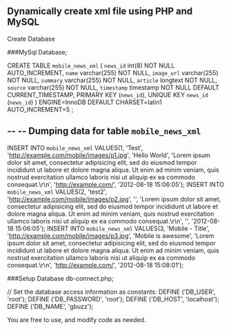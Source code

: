 ## Dynamically create xml file using PHP and MySQL

Create Database

###MySql Database;
	
CREATE TABLE `mobile_news_xml` (
  `news_id` int(8) NOT NULL AUTO_INCREMENT,
  `name` varchar(255) NOT NULL,
  `image_url` varchar(255) NOT NULL,
  `summary` varchar(255) NOT NULL,
  `article` longtext NOT NULL,
  `source` varchar(255) NOT NULL,
  `timestamp` timestamp NOT NULL DEFAULT CURRENT_TIMESTAMP,
  PRIMARY KEY (`news_id`),
  UNIQUE KEY `news_id` (`news_id`)
) ENGINE=InnoDB  DEFAULT CHARSET=latin1 AUTO_INCREMENT=5 ;

--
-- Dumping data for table `mobile_news_xml`
--

INSERT INTO `mobile_news_xml` VALUES(1, 'Test', 'http://example.com/mobile/images/p1.jpg', 'Hello World', 'Lorem ipsum dolor sit amet, consectetur adipisicing elit, sed do eiusmod tempor incididunt ut labore et dolore magna aliqua. Ut enim ad minim veniam, quis nostrud exercitation ullamco laboris nisi ut aliquip ex ea commodo consequat.\r\n', 'http://example.com/', '2012-08-18 15:06:05');
INSERT INTO `mobile_news_xml` VALUES(2, 'test2', 'http://example.com/mobile/images/p2.jpg', '', 'Lorem ipsum dolor sit amet, consectetur adipisicing elit, sed do eiusmod tempor incididunt ut labore et dolore magna aliqua. Ut enim ad minim veniam, quis nostrud exercitation ullamco laboris nisi ut aliquip ex ea commodo consequat.\r\n', '', '2012-08-18 15:06:05');
INSERT INTO `mobile_news_xml` VALUES(3, 'Mobile - Title', 'http://example.com/mobile/images/p3.jpg', 'Mobile is awesome', 'Lorem ipsum dolor sit amet, consectetur adipisicing elit, sed do eiusmod tempor incididunt ut labore et dolore magna aliqua. Ut enim ad minim veniam, quis nostrud exercitation ullamco laboris nisi ut aliquip ex ea commodo consequat.\r\n', 'http://example.com/', '2012-08-18 15:08:01');


###Setup Database db-connect.php;

// Set the database access information as constants:
DEFINE ('DB_USER', 'root');
DEFINE ('DB_PASSWORD', 'root');
DEFINE ('DB_HOST', 'localhost');
DEFINE ('DB_NAME', 'gbuzz');


You are free to use, and modify code as needed. 
